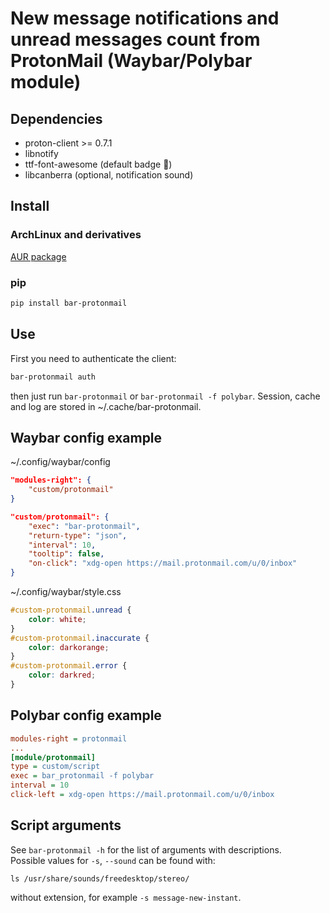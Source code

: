 # New message notifications and unread messages count from ProtonMail (Waybar/Polybar module)

## Dependencies

* proton-client >= 0.7.1
* libnotify
* ttf-font-awesome (default badge )
* libcanberra (optional, notification sound)

## Install

### ArchLinux and derivatives

[AUR package](https://aur.archlinux.org/packages/bar-protonmail/)

### pip

```sh
pip install bar-protonmail
```

## Use

First you need to authenticate the client:

```sh
bar-protonmail auth
```

then just run `bar-protonmail` or `bar-protonmail -f polybar`.
Session, cache and log are stored in ~/.cache/bar-protonmail.

## Waybar config example

~/.config/waybar/config
```json
"modules-right": {
    "custom/protonmail"
}

"custom/protonmail": {
    "exec": "bar-protonmail",
    "return-type": "json",
    "interval": 10,
    "tooltip": false,
    "on-click": "xdg-open https://mail.protonmail.com/u/0/inbox"
}
```
~/.config/waybar/style.css
```css
#custom-protonmail.unread {
    color: white;
}
#custom-protonmail.inaccurate {
    color: darkorange;
}
#custom-protonmail.error {
    color: darkred;
}
```

## Polybar config example

```ini
modules-right = protonmail
...
[module/protonmail]
type = custom/script
exec = bar_protonmail -f polybar
interval = 10
click-left = xdg-open https://mail.protonmail.com/u/0/inbox
```

## Script arguments

See `bar-protonmail -h` for the list of arguments with descriptions.  
Possible values for `-s`, `--sound` can be found with:
```shell
ls /usr/share/sounds/freedesktop/stereo/
```
without extension, for example `-s message-new-instant`.
